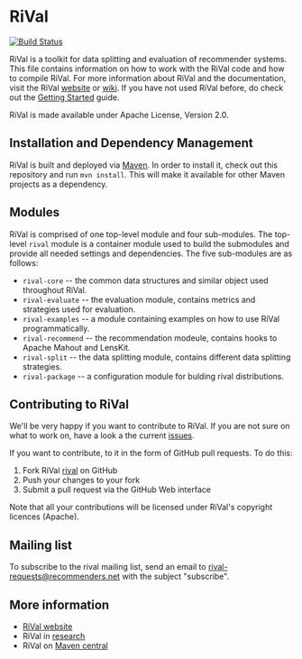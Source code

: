 # RiVal

[![Build Status](https://travis-ci.org/recommenders/rival.png?branch=master)](https://travis-ci.org/recommenders/rival)

RiVal is a toolkit for data splitting and evaluation of recommender systems. This file contains information on how to work with the RiVal code and how to compile RiVal.
For more information about RiVal and the documentation, visit the RiVal [website](http://rival.recommenders.net) or [wiki][].
If you have not used RiVal before, do check out the [Getting Started][] guide.

[website]: http://rival.recommenders.net
[wiki]: http://github.com/recommenders/rival/wiki/
[Getting Started]: http://github.com/recommenders/rival/wiki/GettingStarted

RiVal is made available under Apache License, Version 2.0.

## Installation and Dependency Management

RiVal is built and deployed via [Maven][]. In order to install it, check out
this repository and run `mvn install`. This will make it available for other Maven projects as a dependency. 

[Maven]: http://maven.apache.org

## Modules

RiVal is comprised of one top-level module and four sub-modules. The top-level `rival`
module is a container module used to build the submodules and provide all needed settings
and dependencies.  The five sub-modules are as follows:

* `rival-core` -- the common data structures and similar object used throughout RiVal.
* `rival-evaluate` -- the evaluation module, contains metrics and strategies used for evaluation.
* `rival-examples` -- a module containing examples on how to use RiVal programmatically.
* `rival-recommend` -- the recommendation modeule, contains hooks to Apache Mahout and LensKit.
* `rival-split` -- the data splitting module, contains different data splitting strategies.
* `rival-package` -- a configuration module for bulding rival distributions.

## Contributing to RiVal
  
We'll be very happy if you want to contribute to RiVal. If you are not sure on what to work on, have a look a the current [issues](/../../issues/).

If you want to contribute, to it in the form of GitHub pull requests. To do this:

1. Fork RiVal [rival](/../../) on GitHub
2. Push your changes to your fork
3. Submit a pull request via the GitHub Web interface

Note that all your contributions will be licensed under RiVal's copyright licences (Apache).

## Mailing list

To subscribe to the rival mailing list, send an email to rival-requests@recommenders.net with the subject "subscribe".

## More information
* [RiVal website](http://rival.recommenders.net)
* RiVal in [research](../../wiki/Research)
* RiVal on [Maven central](http://search.maven.org/#search%7Cga%7C1%7Cnet.recommenders.rival)
